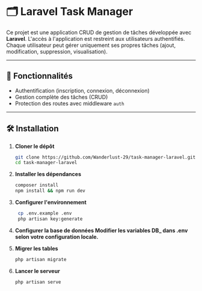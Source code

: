 # 🗂️ Laravel Task Manager

Ce projet est une application CRUD de gestion de tâches développée avec **Laravel**. L'accès à l'application est restreint aux utilisateurs authentifiés. Chaque utilisateur peut gérer uniquement ses propres tâches (ajout, modification, suppression, visualisation).

---

## 🚀 Fonctionnalités

- Authentification (inscription, connexion, déconnexion)
- Gestion complète des tâches (CRUD)
- Protection des routes avec middleware `auth`

---

## 🛠️ Installation

1. **Cloner le dépôt**
   ```bash
   git clone https://github.com/Wanderlust-29/task-manager-laravel.git
   cd task-manager-laravel
   
2. **Installer les dépendances**
   ```bash
   composer install
   npm install && npm run dev
   
3. **Configurer l'environnement**
   ```bash
    cp .env.example .env
    php artisan key:generate
   
4. **Configurer la base de données Modifier les variables DB_ dans .env selon votre configuration locale.**

5. **Migrer les tables**
   ```bash
   php artisan migrate
   
6. **Lancer le serveur**
   ```bash
   php artisan serve